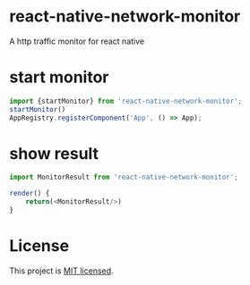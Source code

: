 # react-native-network-monitor
A http traffic monitor for react native

# start monitor
```js
import {startMonitor} from 'react-native-network-monitor';
startMonitor()
AppRegistry.registerComponent('App', () => App);
```

# show result
```js
import MonitorResult from 'react-native-network-monitor';

render() {
    return(<MonitorResult/>)
}
```

# License

This project is [MIT licensed](./LICENSE).
